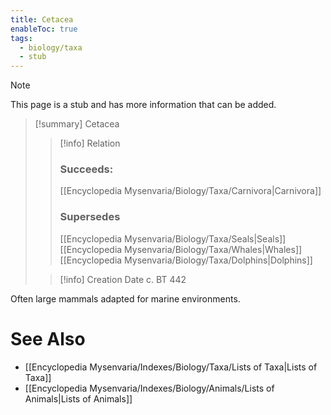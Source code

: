 ```yaml
---
title: Cetacea
enableToc: true
tags:
  - biology/taxa
  - stub
---
```


> [!note]
> This page is a stub and has more information that can be added.

> [!summary] Cetacea
> > [!info] Relation
> > ### Succeeds:
> > [[Encyclopedia Mysenvaria/Biology/Taxa/Carnivora|Carnivora]]
> > ### Supersedes 
> > [[Encyclopedia Mysenvaria/Biology/Taxa/Seals|Seals]]
> > [[Encyclopedia Mysenvaria/Biology/Taxa/Whales|Whales]]
> > [[Encyclopedia Mysenvaria/Biology/Taxa/Dolphins|Dolphins]]
>
> > [!info] Creation Date
> > c. BT 442

Often large mammals adapted for marine environments.

# See Also
- [[Encyclopedia Mysenvaria/Indexes/Biology/Taxa/Lists of Taxa|Lists of Taxa]]
- [[Encyclopedia Mysenvaria/Indexes/Biology/Animals/Lists of Animals|Lists of Animals]]
